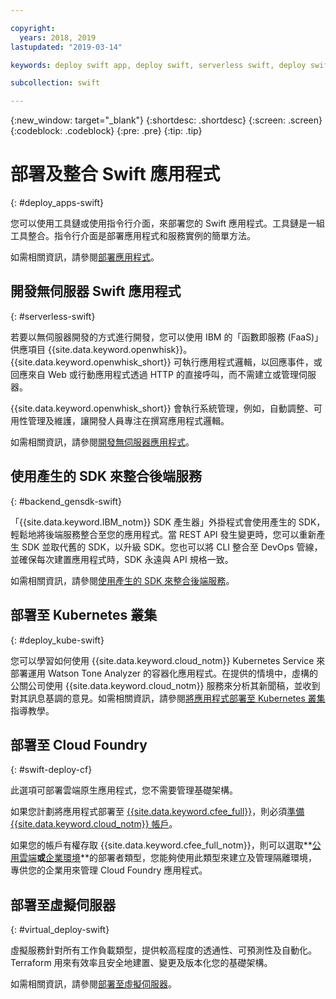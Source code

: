 ```yaml
---

copyright:
  years: 2018, 2019
lastupdated: "2019-03-14"

keywords: deploy swift app, deploy swift, serverless swift, deploy swift cloud foundry, swift kubernetes, swift virtual server

subcollection: swift

---
```


{:new_window: target="_blank"}
{:shortdesc: .shortdesc}
{:screen: .screen}
{:codeblock: .codeblock}
{:pre: .pre}
{:tip: .tip}

# 部署及整合 Swift 應用程式
{: #deploy_apps-swift}

您可以使用工具鏈或使用指令行介面，來部署您的 Swift 應用程式。工具鏈是一組工具整合。指令行介面是部署應用程式和服務實例的簡單方法。


如需相關資訊，請參閱[部署應用程式](/docs/apps?topic=creating-apps-create-deploy-app-cli#create-deploy-app-cli)。

## 開發無伺服器 Swift 應用程式
{: #serverless-swift}

若要以無伺服器開發的方式進行開發，您可以使用 IBM 的「函數即服務 (FaaS)」供應項目 {{site.data.keyword.openwhisk}}。{{site.data.keyword.openwhisk_short}} 可執行應用程式邏輯，以回應事件，或回應來自 Web 或行動應用程式透過 HTTP 的直接呼叫，而不需建立或管理伺服器。

{{site.data.keyword.openwhisk_short}} 會執行系統管理，例如，自動調整、可用性管理及維護，讓開發人員專注在撰寫應用程式邏輯。

如需相關資訊，請參閱[開發無伺服器應用程式](/docs/apps/deploying?topic=creating-apps-serverless#serverless)。

## 使用產生的 SDK 來整合後端服務
{: #backend_gensdk-swift}

「{{site.data.keyword.IBM_notm}} SDK 產生器」外掛程式會使用產生的 SDK，輕鬆地將後端服務整合至您的應用程式。當 REST API 發生變更時，您可以重新產生 SDK 並取代舊的 SDK，以升級 SDK。您也可以將 CLI 整合至 DevOps 管線，並確保每次建置應用程式時，SDK 永遠與 API 規格一致。

如需相關資訊，請參閱[使用產生的 SDK 來整合後端服務](/docs/swift/backend?topic=swift-sdkgen-cli#sdkgen-cli)。

## 部署至 Kubernetes 叢集
{: #deploy_kube-swift}

您可以學習如何使用 {{site.data.keyword.cloud_notm}} Kubernetes Service 來部署運用 Watson Tone Analyzer 的容器化應用程式。在提供的情境中，虛構的公關公司使用 {{site.data.keyword.cloud_notm}} 服務來分析其新聞稿，並收到對其訊息基調的意見。如需相關資訊，請參閱[將應用程式部署至 Kubernetes 叢集](/docs/containers?topic=containers-cs_apps_tutorial#cs_apps_tutorial)指導教學。

## 部署至 Cloud Foundry
{: #swift-deploy-cf}

此選項可部署雲端原生應用程式，您不需要管理基礎架構。

如果您計劃將應用程式部署至 [{{site.data.keyword.cfee_full}}](/docs/cloud-foundry?topic=cloud-foundry-about#about)，則必須[準備 {{site.data.keyword.cloud_notm}} 帳戶](/docs/cloud-foundry?topic=cloud-foundry-prepare#prepare)。

如果您的帳戶有權存取 {{site.data.keyword.cfee_full_notm}}，則可以選取**[公用雲端](/docs/cloud-foundry-public?topic=cloud-foundry-public-about-cf#about-cf)**或**[企業環境](/docs/cloud-foundry-public?topic=cloud-foundry-public-cfee#cfee)**的部署者類型，您能夠使用此類型來建立及管理隔離環境，專供您的企業用來管理 Cloud Foundry 應用程式。

## 部署至虛擬伺服器
{: #virtual_deploy-swift}

虛擬服務針對所有工作負載類型，提供較高程度的透通性、可預測性及自動化。Terraform 用來有效率且安全地建置、變更及版本化您的基礎架構。

如需相關資訊，請參閱[部署至虛擬伺服器](/docs/apps?topic=creating-apps-vsi-deploy#vsi-deploy)。
